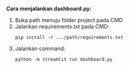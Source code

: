 **Cara menjalankan dashboard.py:**
1. Buka path menuju folder project pada CMD
2. Jalankan requirements.txt pada CMD:
   ```
   pip install -r .../path/requirements.txt
   ```
3. Jalankan command:
   ```
   python -m streamlit run dashboard.py
   ``` 
